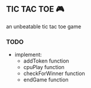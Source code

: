 ## TIC TAC TOE :video_game:
an unbeatable tic tac toe game

### TODO
- implement:
    - addToken function
    - cpuPlay function
    - checkForWinner function
    - endGame function